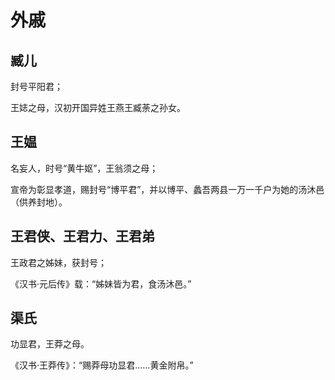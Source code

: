 # 外戚

## 臧儿

封号平阳君；

王娡之母，汉初开国异姓王燕王臧荼之孙女。

## 王媪

名妄人，时号“黄牛妪”，王翁须之母；

宣帝为彰显孝道，赐封号“博平君”，并以博平、蠡吾两县一万一千户为她的汤沐邑（供养封地）。

## 王君侠、王君力、王君弟

王政君之姊妹，获封号；

《汉书·元后传》载：“姊妹皆为君，食汤沐邑。”

## 渠氏

功显君，王莽之母。

《汉书·王莽传》：“赐莽母功显君……黄金附帛。”
